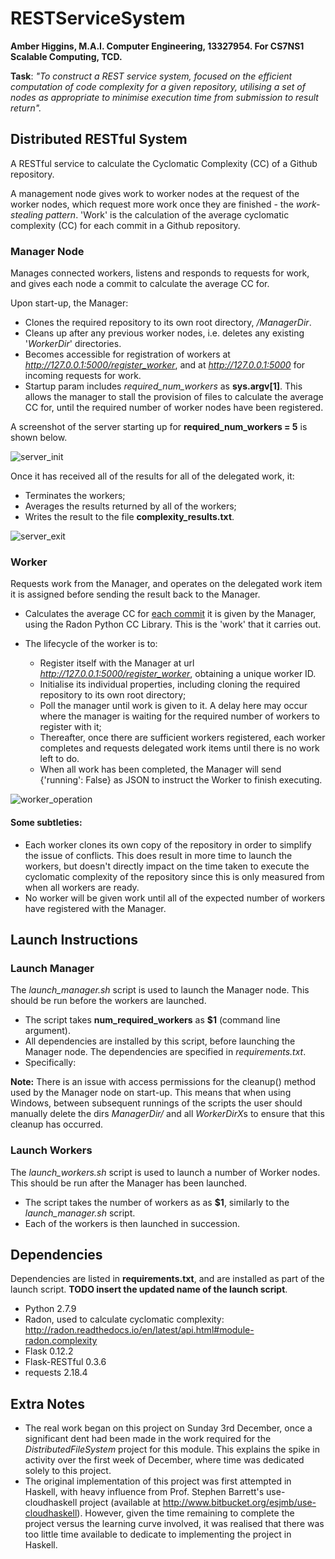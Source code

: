 # RESTServiceSystem
<b>Amber Higgins, M.A.I. Computer Engineering, 13327954. For CS7NS1 Scalable Computing, TCD.</b>

<b>Task</b>: <i>"To construct a REST service system, focused on the efficient computation of code complexity for a given repository, utilising a set of nodes as appropriate to minimise execution time from submission to result return".</i>

## Distributed RESTful System
A RESTful service to calculate the Cyclomatic Complexity (CC) of a Github repository. 

A management node gives work to worker nodes at the request of the worker nodes, which request more work once they are finished - the <i>work-stealing pattern</i>. 'Work' is the calculation of the average cyclomatic complexity (CC) for each commit in a Github repository.

### Manager Node
Manages connected workers, listens and responds to requests for work, and gives each node a commit to calculate the average CC for.

Upon start-up, the Manager:
* Clones the required repository to its own root directory, <i>/ManagerDir</i>.
* Cleans up after any previous worker nodes, i.e. deletes any existing '<i>WorkerDir</i>' directories. 
* Becomes accessible for registration of workers at <i>http://127.0.0.1:5000/register_worker</i>, and at <i>http://127.0.0.1:5000</i> for incoming requests for work.
* Startup param includes <i>required_num_workers</i> as <b>sys.argv[1]</b>. This allows the manager to stall the provision of files to calculate the average CC for, until the required number of worker nodes have been registered.

A screenshot of the server starting up for <b>required_num_workers = 5</b> is shown below.

![server_init](https://github.com/amhiggin/RESTServiceSystem/tree/master/Screenshots/Initialisation%20and%20operation%20of%205%20worker%20nodes.PNG)

Once it has received all of the results for all of the delegated work, it:
* Terminates the workers;
* Averages the results returned by all of the workers;
* Writes the result to the file <b>complexity_results.txt</b>. 

![server_exit](https://github.com/amhiggin/RESTServiceSystem/blob/master/Screenshots/Outputting%20of%20calculation%20results%20to%20file%20from%20Manager.PNG)

### Worker
Requests work from the Manager, and operates on the delegated work item it is assigned before sending the result back to the Manager.

* Calculates the average CC for <u>each commit</u> it is given by the Manager, using the Radon Python CC Library. This is the 'work' that it carries out.

* The lifecycle of the worker is to:
    * Register itself with the Manager at url <i>http://127.0.0.1:5000/register_worker</i>, obtaining a unique worker ID. 
    * Initialise its individual properties, including cloning the required repository to its own root directory;
    * Poll the manager until work is given to it. A delay here may occur where the manager is waiting for the required number of workers to register with it;
    * Thereafter, once there are sufficient workers registered, each worker completes and requests delegated work items until there is no work left to do.  
    * When all work has been completed, the Manager will send {'running': False} as JSON to instruct the Worker to finish executing.
    
![worker_operation](https://github.com/amhiggin/RESTServiceSystem/blob/master/Screenshots/Initialisation%20and%20operation%20of%205%20worker%20nodes.PNG)
    
#### Some subtleties:
* Each worker clones its own copy of the repository in order to simplify the issue of conflicts. This does result in more time to launch the workers, but doesn't directly impact on the time taken to execute the cyclomatic complexity of the repository since this is only measured from when all workers are ready.
* No worker will be given work until all of the expected number of workers have registered with the Manager.

## Launch Instructions
### Launch Manager
The <i>launch_manager.sh</i> script is used to launch the Manager node. This should be run before the workers are launched.
* The script takes <b>num_required_workers</b> as <b>$1</b> (command line argument).
* All dependencies are installed by this script, before launching the Manager node. The dependencies are specified in <i>requirements.txt</i>.
* Specifically:

<b>Note:</b> There is an issue with access permissions for the cleanup() method used by the Manager node on start-up. This means that when using Windows, between subsequent runnings of the scripts the user should manually delete the dirs <i>ManagerDir/</i> and all <i>WorkerDirX</i>s to ensure that this cleanup has occurred.

### Launch Workers
The <i>launch_workers.sh</i> script is used to launch a number of Worker nodes. This should be run after the Manager has been launched.
* The script takes the number of workers as as <b>$1</b>, similarly to the <i>launch_manager.sh</i> script.
* Each of the workers is then launched in succession.

## Dependencies
Dependencies are listed in <b>requirements.txt</b>, and are installed as part of the launch script. <b>TODO insert the updated name of the launch script</b>.
* Python 2.7.9
* Radon, used to calculate cyclomatic complexity: http://radon.readthedocs.io/en/latest/api.html#module-radon.complexity
* Flask 0.12.2
* Flask-RESTful 0.3.6
* requests 2.18.4

## Extra Notes
* The real work began on this project on Sunday 3rd December, once a significant dent had been made in the work required for the <i>DistributedFileSystem</i> project for this module. This explains the spike in activity over the first week of December, where time was dedicated solely to this project.
* The original implementation of this project was first attempted in Haskell, with heavy influence from Prof. Stephen Barrett's use-cloudhaskell project (available at http://www.bitbucket.org/esjmb/use-cloudhaskell).
However, given the time remaining to complete the project versus the learning curve involved, it was realised that there was too little time available to dedicate to implementing the project in Haskell.
